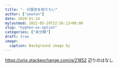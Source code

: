 ```yaml
---
title: "- の歴史を知りたい"
author: ["yewton"]
date: 2020-01-24
mylastmod: 2022-05-29T22:56:12+09:00
slug: "hyphen-as-option"
categories: ["未分類"]
draft: true
image:
  caption: Background image by
---
```


<https://unix.stackexchange.com/q/21852> 辺りのはなし
